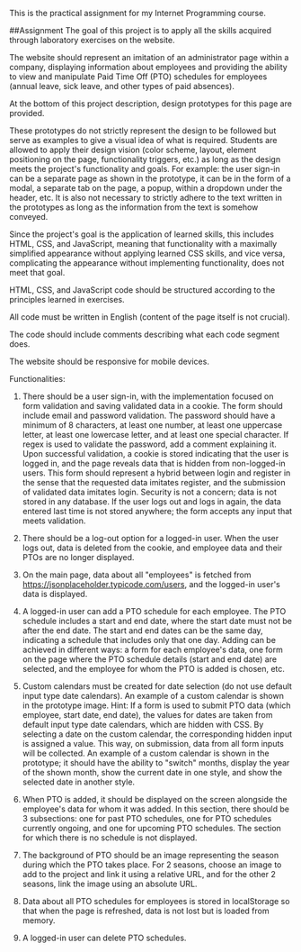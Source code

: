 This is the practical assignment for my Internet Programming course.

##Assignment
The goal of this project is to apply all the skills acquired through laboratory exercises on the website.

The website should represent an imitation of an administrator page within a company, displaying information about employees and providing the ability to view and manipulate Paid Time Off (PTO) schedules for employees (annual leave, sick leave, and other types of paid absences).

At the bottom of this project description, design prototypes for this page are provided.

These prototypes do not strictly represent the design to be followed but serve as examples to give a visual idea of what is required. Students are allowed to apply their design vision (color scheme, layout, element positioning on the page, functionality triggers, etc.) as long as the design meets the project's functionality and goals. For example: the user sign-in can be a separate page as shown in the prototype, it can be in the form of a modal, a separate tab on the page, a popup, within a dropdown under the header, etc. It is also not necessary to strictly adhere to the text written in the prototypes as long as the information from the text is somehow conveyed.

Since the project's goal is the application of learned skills, this includes HTML, CSS, and JavaScript, meaning that functionality with a maximally simplified appearance without applying learned CSS skills, and vice versa, complicating the appearance without implementing functionality, does not meet that goal.

HTML, CSS, and JavaScript code should be structured according to the principles learned in exercises.

All code must be written in English (content of the page itself is not crucial).

The code should include comments describing what each code segment does.

The website should be responsive for mobile devices.

Functionalities:

1. There should be a user sign-in, with the implementation focused on form validation and saving validated data in a cookie. The form should include email and password validation. The password should have a minimum of 8 characters, at least one number, at least one uppercase letter, at least one lowercase letter, and at least one special character. If regex is used to validate the password, add a comment explaining it. Upon successful validation, a cookie is stored indicating that the user is logged in, and the page reveals data that is hidden from non-logged-in users. This form should represent a hybrid between login and register in the sense that the requested data imitates register, and the submission of validated data imitates login. Security is not a concern; data is not stored in any database. If the user logs out and logs in again, the data entered last time is not stored anywhere; the form accepts any input that meets validation.

2. There should be a log-out option for a logged-in user. When the user logs out, data is deleted from the cookie, and employee data and their PTOs are no longer displayed.

3. On the main page, data about all "employees" is fetched from https://jsonplaceholder.typicode.com/users, and the logged-in user's data is displayed.

4. A logged-in user can add a PTO schedule for each employee. The PTO schedule includes a start and end date, where the start date must not be after the end date. The start and end dates can be the same day, indicating a schedule that includes only that one day. Adding can be achieved in different ways: a form for each employee's data, one form on the page where the PTO schedule details (start and end date) are selected, and the employee for whom the PTO is added is chosen, etc.

5. Custom calendars must be created for date selection (do not use default input type date calendars). An example of a custom calendar is shown in the prototype image. Hint: If a form is used to submit PTO data (which employee, start date, end date), the values for dates are taken from default input type date calendars, which are hidden with CSS. By selecting a date on the custom calendar, the corresponding hidden input is assigned a value. This way, on submission, data from all form inputs will be collected. An example of a custom calendar is shown in the prototype; it should have the ability to "switch" months, display the year of the shown month, show the current date in one style, and show the selected date in another style.

6. When PTO is added, it should be displayed on the screen alongside the employee's data for whom it was added. In this section, there should be 3 subsections: one for past PTO schedules, one for PTO schedules currently ongoing, and one for upcoming PTO schedules. The section for which there is no schedule is not displayed.

7. The background of PTO should be an image representing the season during which the PTO takes place. For 2 seasons, choose an image to add to the project and link it using a relative URL, and for the other 2 seasons, link the image using an absolute URL.

8. Data about all PTO schedules for employees is stored in localStorage so that when the page is refreshed, data is not lost but is loaded from memory.

9. A logged-in user can delete PTO schedules.
